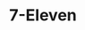 ---
title: "7-Eleven"
url: /chesapeake/7-eleven-battlefield-boulevard-north-3/
shop: convenience
---